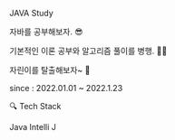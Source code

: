 JAVA Study

자바를 공부해보자. 😎

기본적인 이론 공부와 알고리즘 풀이를 병행. 👨‍💻

자린이를 탈출해보자~ 🙏

since : 2022.01.01 ~ 2022.1.23 

🔍 Tech Stack

Java
Intelli J